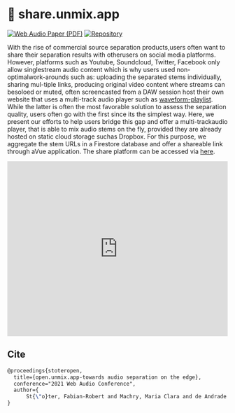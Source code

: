 # 🔗 share.unmix.app

[![Web Audio Paper (PDF)](https://img.shields.io/badge/web%20audio%20conference%20paper-pdf-orange.svg)](https://webaudioconf2021.com/wp-content/uploads/2021/06/stoeter_wac.pdf) [![Repository](https://img.shields.io/badge/github-repository-blue.svg)](https://github.com/sigsep/share/)

With the rise of commercial source separation products,users often want to share their separation results with otherusers on social media platforms. However, platforms such as Youtube, Soundcloud, Twitter, Facebook only allow singlestream audio content which is why users used non-optimalwork-arounds such as: uploading the separated stems individually, sharing mul-tiple links, producing  original video content where  streams  can  besoloed or muted, often screencasted from a DAW session host their own website that uses a multi-track audio player such as [waveform-playlist](https://github.com/naomiaro/waveform-playlist). While the latter is  often the most favorable solution to assess the separation quality, users often go with the first since its the  simplest  way. Here, we present our efforts to help users bridge this gap and offer a multi-trackaudio player, that is able to mix  audio stems on the fly, provided they are already hosted on static cloud storage suchas Dropbox. For this purpose, we aggregate the stem URLs in a Firestore database and offer a shareable link through aVue application. The share platform can be accessed via [here](https://share.unmix.app).

<iframe src="https://share.unmix.app/nFngXqmpUIMVo9JCv3tc" style="max-width: 800px;" width="100%" height="400px" frameborder="0"></iframe>

## Cite

```latex
@proceedings{stoteropen,
  title={open.unmix.app-towards audio separation on the edge},
  conference="2021 Web Audio Conference",
  author={
      St{\"o}ter, Fabian-Robert and Machry, Maria Clara and de Andrade Vaz, Delton and Uhlich, Stefan and Mitsufuji, Yuki and Liutkus, Antoine}
}
```